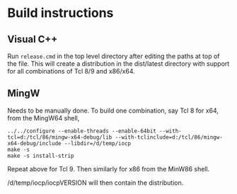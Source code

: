 # Build instructions

## Visual C++

Run `release.cmd` in the top level directory after editing the paths at
top of the file. This will create a distribution in the dist/latest directory
with support for all combinations of Tcl 8/9 and x86/x64.

## MingW

Needs to be manually done. To build one combination, say Tcl 8 for x64,
from the MingW64 shell,

```
../../configure --enable-threads --enable-64bit --with-tcl=d:/tcl/86/mingw-x64-debug/lib --with-tclinclude=d:/tcl/86/mingw-x64-debug/include --libdir=/d/temp/iocp
make -s
make -s install-strip
```

Repeat above for Tcl 9. Then similarly for x86 from the MinW86 shell.

/d/temp/iocp/iocpVERSION will then contain the distribution.
